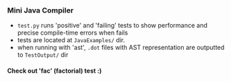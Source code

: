 ### Mini Java Compiler ###

* `test.py` runs 'positive' and 'failing' tests to show performance and precise compile-time errors when fails
* tests are located at `JavaExamples/` dir.
* when running with 'ast', `.dot` files with AST representation are outputted to `TestOutput/` dir

#### Check out 'fac' (factorial) test :)
